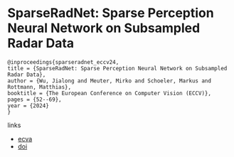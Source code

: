 # SparseRadNet: Sparse Perception Neural Network on Subsampled Radar Data

```
@inproceedings{sparseradnet_eccv24,
title = {SparseRadNet: Sparse Perception Neural Network on Subsampled Radar Data},
author = {Wu, Jialong and Meuter, Mirko and Schoeler, Markus and Rottmann, Matthias},
booktitle = {The European Conference on Computer Vision (ECCV)},
pages = {52--69},
year = {2024}
}
```

links
- [ecva](https://www.ecva.net/papers/eccv_2024/papers_ECCV/html/11537_ECCV_2024_paper.php)
- [doi](https://link.springer.com/chapter/10.1007/978-3-031-73016-0_4)
